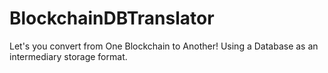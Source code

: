 # BlockchainDBTranslator
Let's you convert from One Blockchain to Another! Using a Database as an intermediary storage format.
